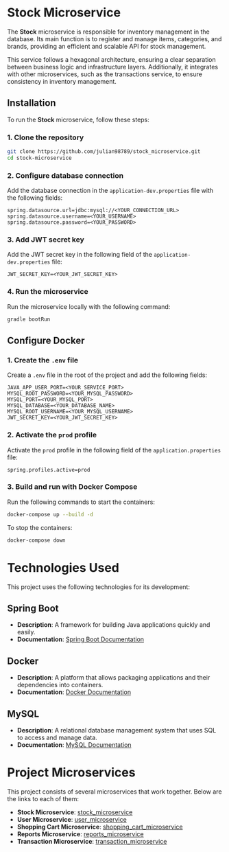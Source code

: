 # Stock Microservice

The **Stock** microservice is responsible for inventory management in the database. Its main function is to register and manage items, categories, and brands, providing an efficient and scalable API for stock management.  

This service follows a hexagonal architecture, ensuring a clear separation between business logic and infrastructure layers. Additionally, it integrates with other microservices, such as the transactions service, to ensure consistency in inventory management.  

## Installation

To run the **Stock** microservice, follow these steps:

### 1. Clone the repository  
```sh
git clone https://github.com/julian98789/stock_microservice.git
cd stock-microservice
```

### 2. Configure database connection
Add the database connection in the `application-dev.properties` file with the following fields:

```
spring.datasource.url=jdbc:mysql://<YOUR_CONNECTION_URL>
spring.datasource.username=<YOUR_USERNAME>
spring.datasource.password=<YOUR_PASSWORD>
```

### 3. Add JWT secret key
Add the JWT secret key in the following field of the `application-dev.properties` file:

```
JWT_SECRET_KEY=<YOUR_JWT_SECRET_KEY>
```

### 4. Run the microservice  
Run the microservice locally with the following command:

```sh
gradle bootRun
```

## Configure Docker 

### 1. Create the `.env` file 
Create a `.env` file in the root of the project and add the following fields:

```
JAVA_APP_USER_PORT=<YOUR_SERVICE_PORT>
MYSQL_ROOT_PASSWORD=<YOUR_MYSQL_PASSWORD>
MYSQL_PORT=<YOUR_MYSQL_PORT>
MYSQL_DATABASE=<YOUR_DATABASE_NAME>
MYSQL_ROOT_USERNAME=<YOUR_MYSQL_USERNAME>
JWT_SECRET_KEY=<YOUR_JWT_SECRET_KEY>
```

### 2. Activate the `prod` profile
Activate the `prod` profile in the following field of the `application.properties` file: 
```
spring.profiles.active=prod
```

### 3. Build and run with Docker Compose  
Run the following commands to start the containers:

```sh
docker-compose up --build -d
```

To stop the containers:

```sh
docker-compose down
```

# Technologies Used

This project uses the following technologies for its development:

## Spring Boot

- **Description**: A framework for building Java applications quickly and easily.
- **Documentation**: [Spring Boot Documentation](https://spring.io/projects/spring-boot)

## Docker

- **Description**: A platform that allows packaging applications and their dependencies into containers.
- **Documentation**: [Docker Documentation](https://docs.docker.com/)

## MySQL

- **Description**: A relational database management system that uses SQL to access and manage data.
- **Documentation**: [MySQL Documentation](https://dev.mysql.com/doc/)

# Project Microservices

This project consists of several microservices that work together. Below are the links to each of them:

- **Stock Microservice**: [stock_microservice](https://github.com/julian98789/stock_microservice.git)
- **User Microservice**: [user_microservice](https://github.com/julian98789/user_microservice.git)
- **Shopping Cart Microservice**: [shopping_cart_microservice](https://github.com/julian98789/shopping_cart_microservice.git)
- **Reports Microservice**: [reports_microservice](https://github.com/julian98789/reports_microservice.git)
- **Transaction Microservice**: [transaction_microservice](https://github.com/julian98789/transaction_microservice.git)
